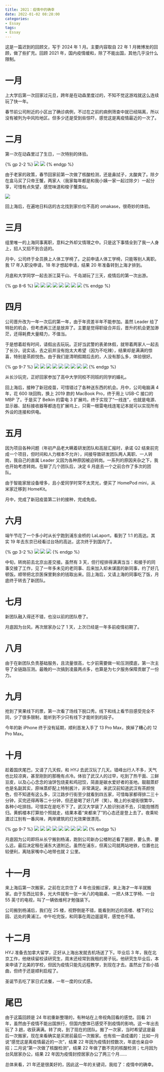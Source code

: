 ```yaml
---
title: 2021：疫情中的确幸
date: 2022-01-02 08:28:00
categories:
- Essay
tags:
- Essay
---
```


这是一篇迟到的回顾文，写于 2024 年 1 月。主要内容取自 22 年 1 月微博发的回顾，做了些扩充。回顾 2021 年，国内疫情缓和，除了不能出国，其他几乎没什么限制。

<!-- more -->

# 一月

上大学后第一次回家过元旦，跨年是在动森里度过的，不知不觉这游戏就这么连续玩了快一年。

春节前公司附近的小区出了确诊病例，不过在之前的病例筛查中就已经隔离，所以没有被列为中风险地区。但多少还是受到些惊吓，感觉这是离疫情最近的一次了。

# 二月

第一次在动森里过了生日，一次特别的体验。

{% gp 2-2 %}
![](/images/Overview-of-2021/1.png)
![](/images/Overview-of-2021/2.png)
{% endgp %}

由于老家的政策，春节回家前第一次做了核酸检测，还是鼻拭子，太酸爽了。除夕在盒马买了只帝王蟹，两家人（我家每年都是和我小姨一家一起过除夕）一起分享，可惜有点失望，感觉味道和梭子蟹类似。

![](/images/Overview-of-2021/3.jpg)

回上海后，在遍地日料店的古北找到家价位不高的 omakase，很奇妙的体验。

# 三月

组里唯一的上海同事离职，意料之外却又情理之中。只是这下事情全到了我一人身上，招人又招不到合适的。

月中，公司终于全员换上人体工学椅了。之前申请人体工学椅，只能等别人离职。我 17 年入职没申请，18 年才想起申请，结果 20 年准备转到上海才排到。

月底和大学同学一起去浙江莫干山、千岛湖玩了三天，疫情后的第一次出游。

{% gp 8-6 %}
![](/images/Overview-of-2021/4.jpg)
![](/images/Overview-of-2021/5.jpg)
![](/images/Overview-of-2021/6.jpg)
![](/images/Overview-of-2021/7.jpg)
![](/images/Overview-of-2021/8.jpg)
![](/images/Overview-of-2021/9.jpg)
![](/images/Overview-of-2021/10.jpg)
![](/images/Overview-of-2021/11.jpg)
{% endgp %}

# 四月

公司晋升改为一年一次后的第一年，由于年资差半年不能参加。虽然 Leader 给了特批的机会，但考虑再三还是放弃了。主要是觉得职级合并后，晋升的机会更加渺茫，还得耗费大量精力，不值当。

于是想着趁有时间，请假出去玩玩。正好当武警的表弟休假，就带着两家人一起去了长沙。说实话，去之前并没有抱太大希望（因为不吃辣），结果却是满满的惊喜，特别是茶颜悦色。由于我们是清明假期后去的，人没有那么多，体验很好。

{% gp 9-7 %}
![](/images/Overview-of-2021/12.jpg)
![](/images/Overview-of-2021/13.jpg)
![](/images/Overview-of-2021/14.jpg)
![](/images/Overview-of-2021/15.jpg)
![](/images/Overview-of-2021/16.jpg)
![](/images/Overview-of-2021/17.jpg)
![](/images/Overview-of-2021/18.jpg)
![](/images/Overview-of-2021/19.jpg)
![](/images/Overview-of-2021/20.jpg)
{% endgp %}

从长沙玩完，正好回家参加了高中大学同校不同班的同学的婚礼。

回上海后，接种了新冠疫苗，可惜错过了各种送东西的机会。月中，公司电脑满 4 年，花 600 块回购，换上 2019 款的 MacBook Pro，终于用上 USB-C 接口的 MBP 了。于是买了 Belkin 的雷电 3 扩展坞，终于实现了“一线连”，也就是电源、显示器、鼠标接收器等都连在扩展坞上，只需一根雷电线连笔记本就可以实现所有外设的连接和供电。

# 五月

因为项目各种问题（年初产品老大瞒着研发团队和高层汇报时，承诺 Q2 结束前完成一个项目，但时间和人力根本不允许），间接导致研发团队两人离职、一人转岗，我自己的直属 Leader 又因为各种原因被迫转岗。一系列的原因夹杂之下，我也开始考虑转岗。在聊了几个团队后，决定 6 月底去一个之前合作了多次的团队。

由于智能家居设备增多，且小爱同学时常不太灵光，便买了 HomePod mini，从米家迁移到 HomeKit。

月中，完成了新冠疫苗第二针的接种，完成免疫。

# 六月

端午节花了一个多小时从长宁跑到浦东金桥的 LaLaport，看到了 1:1 的高达。其实 19 年去东京已经看过台场的高达，这次终于到国内了。

{% gp 3-2 %}
![](/images/Overview-of-2021/21.jpg)
![](/images/Overview-of-2021/22.jpg)
![](/images/Overview-of-2021/23.jpg)
{% endgp %}

中旬，转岗前去北京出差交接。虽然有 3 天，但行程排得满满当当：和接手的同事交接了工作，见了一年多未见的老同事、后来加入却未谋面的新同事，约了好几顿饭。顺带把北京医保里剩余的钱取出来。回上海后，又请上海的同事吃了饭，月底终于转去了新团队。

# 七月

新团队融入得还不错，也没以前的团队卷了。

月底因为台风，再次居家办公了 1 天，上次已经是一年多前疫情初期了。

# 八月

由于在新团队负责基础服务，且流量很高，七夕前需要做一轮压测摸底，第一次主导了全链路压测。最晚的一次搞到凌晨两点多，也算是为七夕服务保障贡献了一份力。

# 九月

抢到了笑果线下的票，第一次看了场线下脱口秀。线下和线上看节目感受完全不同，少了很多限制，能听到不少只有线下才能听到的段子。

今年的新 iPhone 终于没有延期，顺利首发入手了 13 Pro Max，换掉了糟心的 12 Pro Max。

# 十月

趁着国庆尾巴，又请了几天假，和 HYJ 去武汉玩了几天。错峰出行人不多，天气也比较凉爽，甚至刚到的那晚有点冷。体验了武汉人的过早，吃到了热干面、三鲜豆皮，以及心心念念的油饼包烧麦和鸡冠饺，简直是碳水爱好者的圣地。靓靓蒸虾也是名副其实，原味蒸虾配上特制酱汁，非常满足。来武汉前知道武汉有茶颜悦色，但不知道有这么多，汉江路步行街至少就看到四五家，可惜每家都得排二三十分钟，买完还得再等二十分钟，但还是喝了好几杯（笑）。晚上的长堤街很繁华，各种小吃排挡，可惜实在是吃不下了。武汉大学装了人脸识别进不去，只能抱憾而归。黄鹤楼本打算拍个照就走，结果本着“来都来了”的心态还是登上去了。夜乘轮渡过江别有一番风味，两岸建筑的灯光效果很漂亮。

{% gp 9-7 %}
![](/images/Overview-of-2021/24.jpg)
![](/images/Overview-of-2021/25.jpg)
![](/images/Overview-of-2021/26.jpg)
![](/images/Overview-of-2021/27.jpg)
![](/images/Overview-of-2021/28.jpg)
![](/images/Overview-of-2021/29.jpg)
![](/images/Overview-of-2021/30.jpg)
![](/images/Overview-of-2021/31.jpg)
![](/images/Overview-of-2021/32.jpg)
{% endgp %}

月底因为公司即将从长宁搬到杨浦，跑到公司新办公楼附近看了圈房，要么贵、要么远，最后决定租在浦东大道附近。虽然在浦东，但离公司就两站地铁，位置也比较便利，离陆家嘴中心地带也就 2 公里。

# 十一月

来上海后第一次搬家。之前在北京住了 4 年也没搬过家，来上海才一年半就搬家。由于东西比较多，光大件就有一张一米八的电脑桌、一把人体工学椅、一台 55 英寸的电视，叫了一辆依维柯才勉强装下。

公司搬到杨浦后，我们在 25 楼，视野倒是不错，能看到附近的高楼、楼下的公园、远处的黄浦江。中午吃完饭，和同事在周边遛遛弯，感觉也不错。

# 十二月

HYJ 准备去加拿大留学，正好从上海出发就去机场送了下。毕业后 3 年，我在北京工作，他继续留校读研究生，周末还经常到我租的房子玩。他研究生毕业后，本来申请了北美的学校，但因为疫情只能先远程教学，到现在才去。虽然出了些小插曲，但终于还是顺利启程了。

圣诞节去吃了家日式法餐，一年一度的仪式感。

# 尾巴

由于这篇回顾是 24 年初重新整理的，有种站在上帝视角回看的感觉。回看 21 年，虽然由于疫情不能出国旅行，但国内整体已感受不到疫情的影响。这一年出去玩了 3 趟，收获满满。转了岗，到了现在的团队。搬了一次家，当时希望这是最后一次搬家，现在来看确实是买房前最后一次搬家。也有些一语成谶的：比如一月说“感觉这是离疫情最近的一次”，结果 22 年因为疫情封控数次，年底也亲自中招；二月说“第一次做了核酸检测”，结果 22 年做了数不完的核酸检测；七月因为台风居家办公，结果 22 年因为疫情封控居家办公了两三个月……

总体来看，21 年还是很美好的，因此这一年的关键词，我给了：疫情中的确幸。
